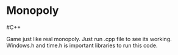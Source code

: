 # Monopoly
#C++

Game just like real monopoly. Just run .cpp file to see its working. Windows.h and time.h is important libraries to run this code.
